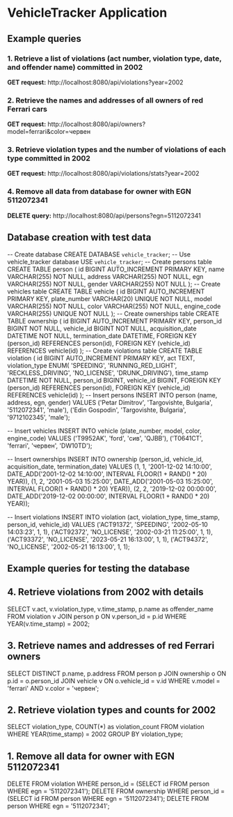 # VehicleTracker Application

## Example queries

### 1. Retrieve a list of violations (act number, violation type, date, and offender name) committed in 2002
**GET request:**
http://localhost:8080/api/violations?year=2002

### 2. Retrieve the names and addresses of all owners of red Ferrari cars
**GET request:**
http://localhost:8080/api/owners?model=ferrari&color=червен

### 3. Retrieve violation types and the number of violations of each type committed in 2002
**GET request:**
http://localhost:8080/api/violations/stats?year=2002

### 4. Remove all data from database for owner with EGN 5112072341
**DELETE query:**
http://localhost:8080/api/persons?egn=5112072341

## Database creation with test data
-- Create database
CREATE DATABASE `vehicle_tracker`;
-- Use vehicle_tracker database
USE `vehicle_tracker`;
-- Create persons table
CREATE TABLE person (
    id BIGINT AUTO_INCREMENT PRIMARY KEY,
    name VARCHAR(255) NOT NULL,
    address VARCHAR(255) NOT NULL,
    egn VARCHAR(255) NOT NULL,
    gender VARCHAR(255) NOT NULL
);
-- Create vehicles table
CREATE TABLE vehicle (
    id BIGINT AUTO_INCREMENT PRIMARY KEY,
    plate_number VARCHAR(20) UNIQUE NOT NULL,
    model VARCHAR(255) NOT NULL,
    color VARCHAR(255) NOT NULL,
    engine_code VARCHAR(255) UNIQUE NOT NULL
);
-- Create ownerships table
CREATE TABLE ownership (
    id BIGINT AUTO_INCREMENT PRIMARY KEY,
    person_id BIGINT NOT NULL,
    vehicle_id BIGINT NOT NULL,
    acquisition_date DATETIME NOT NULL,
    termination_date DATETIME,
    FOREIGN KEY (person_id) REFERENCES person(id),
    FOREIGN KEY (vehicle_id) REFERENCES vehicle(id)
);
-- Create violations table
CREATE TABLE violation (
    id BIGINT AUTO_INCREMENT PRIMARY KEY,
    act TEXT,
    violation_type ENUM(
    'SPEEDING', 
    'RUNNING_RED_LIGHT',
    'RECKLESS_DRIVING',
    'NO_LICENSE',
    'DRUNK_DRIVING'),
    time_stamp DATETIME NOT NULL,
    person_id BIGINT,
    vehicle_id BIGINT,
    FOREIGN KEY (person_id) REFERENCES person(id),
    FOREIGN KEY (vehicle_id) REFERENCES vehicle(id)
);
-- Insert persons
INSERT INTO person (name, address, egn, gender) VALUES
    ('Petar Dimitrov', 'Targovishte, Bulgaria', '5112072341', 'male'),
    ('Edin Gospodin', 'Targovishte, Bulgaria', '9712102345', 'male');

-- Insert vehicles
INSERT INTO vehicle (plate_number, model, color, engine_code) VALUES
    ('T9952AK', 'ford', 'сив', 'QJBB'),
    ('T0641CT', 'ferrari', 'червен', 'DW10TD');

-- Insert ownerships
INSERT INTO ownership (person_id, vehicle_id, acquisition_date, termination_date) VALUES
    (1, 1, '2001-12-02 14:10:00', DATE_ADD('2001-12-02 14:10:00', INTERVAL FLOOR(1 + RAND() * 20) YEAR)),
    (1, 2, '2001-05-03 15:25:00', DATE_ADD('2001-05-03 15:25:00', INTERVAL FLOOR(1 + RAND() * 20) YEAR)),
    (2, 2, '2019-12-02 00:00:00', DATE_ADD('2019-12-02 00:00:00', INTERVAL FLOOR(1 + RAND() * 20) YEAR));

-- Insert violations
INSERT INTO violation (act, violation_type, time_stamp, person_id, vehicle_id) VALUES
    ('ACT91372', 'SPEEDING', '2002-05-10 14:03:23', 1, 1),
    ('ACT92372', 'NO_LICENSE', '2002-03-21 11:25:00', 1, 1),
    ('ACT93372', 'NO_LICENSE', '2023-05-21 16:13:00', 1, 1),
    ('ACT94372', 'NO_LICENSE', '2002-05-21 16:13:00', 1, 1);

## Example queries for testing the database

## 4. Retrieve violations from 2002 with details
SELECT 
    v.act,
    v.violation_type,
    v.time_stamp,
    p.name as offender_name
FROM violation v
JOIN person p ON v.person_id = p.id
WHERE YEAR(v.time_stamp) = 2002;

## 3. Retrieve names and addresses of red Ferrari owners
SELECT DISTINCT p.name, p.address 
FROM person p
JOIN ownership o ON p.id = o.person_id
JOIN vehicle v ON o.vehicle_id = v.id
WHERE v.model = 'ferrari' 
AND v.color = 'червен';

## 2. Retrieve violation types and counts for 2002
SELECT violation_type, COUNT(*) as violation_count
FROM violation
WHERE YEAR(time_stamp) = 2002
GROUP BY violation_type;

## 1. Remove all data for owner with EGN 5112072341
DELETE FROM violation 
WHERE person_id = (SELECT id FROM person WHERE egn = '5112072341');
DELETE FROM ownership 
WHERE person_id = (SELECT id FROM person WHERE egn = '5112072341');
DELETE FROM person 
WHERE egn = '5112072341';
